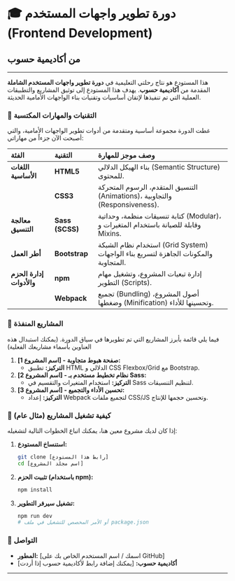 # 🎓 دورة تطوير واجهات المستخدم (Frontend Development)

## من أكاديمية حسوب

---

هذا المستودع هو نتاج رحلتي التعليمية في **دورة تطوير واجهات المستخدم الشاملة** المقدمة من **أكاديمية حسوب**. يهدف هذا المستودع إلى توثيق المشاريع والتطبيقات العملية التي تم تنفيذها لإتقان أساسيات وتقنيات بناء الواجهات الأمامية الحديثة.

### 🌟 التقنيات والمهارات المكتسبة

غطت الدورة مجموعة أساسية ومتقدمة من أدوات تطوير الواجهات الأمامية، والتي أصبحت الآن جزءاً من مهاراتي:

| الفئة | التقنية | وصف موجز للمهارة |
| :--- | :--- | :--- |
| **اللغات الأساسية** | **HTML5** | بناء الهيكل الدلالي (Semantic Structure) للمحتوى. |
| | **CSS3** | التنسيق المتقدم، الرسوم المتحركة (Animations)، والتجاوبية (Responsiveness). |
| **معالجة التنسيق** | **Sass (SCSS)** | كتابة تنسيقات منظمة، وحداتية (Modular)، وقابلة للصيانة باستخدام المتغيرات و Mixins. |
| **أطر العمل** | **Bootstrap** | استخدام نظام الشبكة (Grid System) والمكونات الجاهزة لتسريع بناء الواجهات المتجاوبة. |
| **إدارة الحزم والأدوات** | **npm** | إدارة تبعيات المشروع، وتشغيل مهام التطوير (Scripts). |
| | **Webpack** | تجميع (Bundling) أصول المشروع، وضغطها (Minification) وتحسينها للأداء. |

### 📂 المشاريع المنفذة

فيما يلي قائمة بأبرز المشاريع التي تم تطويرها في سياق الدورة. (يمكنك استبدال هذه العناوين بأسماء مشاريعك الفعلية)

1.  **[اسم المشروع 1] - صفحة هبوط متجاوبة:**
    * **التركيز:** تطبيق HTML الدلالي و CSS Flexbox/Grid مع Bootstrap.
2.  **[اسم المشروع 2] - نظام تخطيط مستخدم بـ Sass:**
    * **التركيز:** استخدام المتغيرات والتقسيم في Sass لتنظيم التنسيقات.
3.  **[اسم المشروع 3] - تحسين الأداء والتجميع:**
    * **التركيز:** إعداد Webpack لتجميع ملفات CSS/JS وتحسين حجمها للإنتاج.

### 🚀 كيفية تشغيل المشاريع (مثال عام)

إذا كان لديك مشروع معين هنا، يمكنك اتباع الخطوات التالية لتشغيله:

1.  **استنساخ المستودع:**
    ```bash
    git clone [رابط هذا المستودع]
    cd [اسم مجلد المشروع]
    ```
2.  **تثبيت الحزم (باستخدام npm):**
    ```bash
    npm install
    ```
3.  **تشغيل سيرفر التطوير:**
    ```bash
    npm run dev
    # أو الأمر المخصص للتشغيل في ملف package.json
    ```

### 🤝 التواصل

* **المطور:** [اسمك / اسم المستخدم الخاص بك على GitHub]
* **أكاديمية حسوب:** [يمكنك إضافة رابط لأكاديمية حسوب إذا أردت]

---

